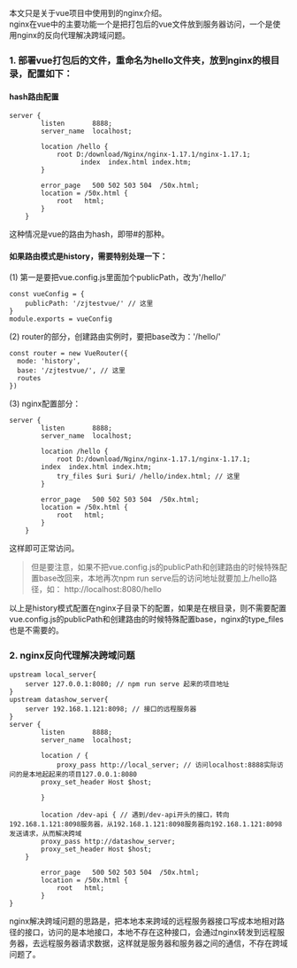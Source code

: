 本文只是关于vue项目中使用到的nginx介绍。    
nginx在vue中的主要功能一个是把打包后的vue文件放到服务器访问，一个是使用nginx的反向代理解决跨域问题。   
### 1. 部署vue打包后的文件，重命名为hello文件夹，放到nginx的根目录，配置如下：
#### hash路由配置
```
server {
        listen       8888;
        server_name  localhost;

        location /hello {
            root D:/download/Nginx/nginx-1.17.1/nginx-1.17.1;
			      index  index.html index.htm;
        }

        error_page   500 502 503 504  /50x.html;
        location = /50x.html {
            root   html;
        }
    }

```
这种情况是vue的路由为hash，即带#的那种。    
#### 如果路由模式是history，需要特别处理一下：
(1) 第一是要把vue.config.js里面加个publicPath，改为'/hello/'
```
const vueConfig = {
    publicPath: '/zjtestvue/' // 这里
}
module.exports = vueConfig
```
(2) router的部分，创建路由实例时，要把base改为：'/hello/'
```
const router = new VueRouter({
  mode: 'history',
  base: '/zjtestvue/', // 这里
  routes
})
```
(3) nginx配置部分：
```
server {
        listen       8888;
        server_name  localhost;

        location /hello {
            root D:/download/Nginx/nginx-1.17.1/nginx-1.17.1;
	    index  index.html index.htm;
            try_files $uri $uri/ /hello/index.html; // 这里
        }

        error_page   500 502 503 504  /50x.html;
        location = /50x.html {
            root   html;
        }
    }
```
这样即可正常访问。
> 但是要注意，如果不把vue.config.js的publicPath和创建路由的时候特殊配置base改回来，本地再次npm run serve后的访问地址就要加上/hello路径，如： http://localhost:8080/hello    

以上是history模式配置在nginx子目录下的配置，如果是在根目录，则不需要配置vue.config.js的publicPath和创建路由的时候特殊配置base，nginx的type_files也是不需要的。   
### 2. nginx反向代理解决跨域问题
```
upstream local_server{
    server 127.0.0.1:8080; // npm run serve 起来的项目地址
}
upstream datashow_server{
    server 192.168.1.121:8098; // 接口的远程服务器
} 
server {
        listen       8888;
        server_name  localhost;

        location / {
            proxy_pass http://local_server; // 访问localhost:8888实际访问的是本地起起来的项目127.0.0.1:8080
	    proxy_set_header Host $host;

        }

        location /dev-api { // 遇到/dev-api开头的接口，转向192.168.1.121:8098服务器，从192.168.1.121:8098服务器向192.168.1.121:8098发送请求，从而解决跨域
		proxy_pass http://datashow_server;
		proxy_set_header Host $host;
	}

        error_page   500 502 503 504  /50x.html;
        location = /50x.html {
            root   html;
        }
}
```
nginx解决跨域问题的思路是，把本地本来跨域的远程服务器接口写成本地相对路径的接口，访问的是本地接口，本地不存在这种接口，会通过nginx转发到远程服务器，去远程服务器请求数据，这样就是服务器和服务器之间的通信，不存在跨域问题了。
